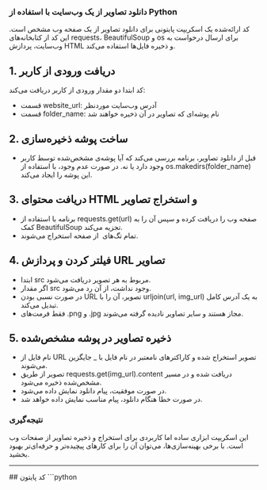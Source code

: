 ### دانلود تصاویر از یک وب‌سایت با استفاده از Python
کد ارائه‌شده یک اسکریپت پایتونی برای دانلود تصاویر از یک صفحه وب مشخص است. این کد از کتابخانه‌های requests، BeautifulSoup و os برای ارسال درخواست به وب‌سایت، پردازش HTML و ذخیره فایل‌ها استفاده می‌کند.

## 1. دریافت ورودی از کاربر
کد ابتدا دو مقدار ورودی از کاربر دریافت می‌کند:
- قسمت website_url: آدرس وب‌سایت موردنظر
- قسمت folder_name: نام پوشه‌ای که تصاویر در آن ذخیره خواهند شد
## 2.  ساخت پوشه ذخیره‌سازی
- قبل از دانلود تصاویر، برنامه بررسی می‌کند که آیا پوشه‌ی مشخص‌شده توسط کاربر وجود دارد یا نه. در صورت عدم وجود، با استفاده از os.makedirs(folder_name) این پوشه را ایجاد می‌کند.
## 3. دریافت محتوای HTML و استخراج تصاویر
- برنامه با استفاده از requests.get(url) صفحه وب را دریافت کرده و سپس آن را به کمک BeautifulSoup تجزیه می‌کند.
- تمام تگ‌های <img> از صفحه استخراج می‌شوند.
## 4. فیلتر کردن و پردازش URL تصاویر
- ابتدا src مربوط به هر تصویر دریافت می‌شود.
- اگر مقدار src وجود نداشت، از آن رد می‌شود.
- در صورت نسبی بودن URL تصویر، آن را با urljoin(url, img_url) به یک آدرس کامل تبدیل می‌کند.
- فقط فرمت‌های .png و .jpg مجاز هستند و سایر تصاویر نادیده گرفته می‌شوند.
## 5. ذخیره تصاویر در پوشه مشخص‌شده
- نام فایل از URL تصویر استخراج شده و کاراکترهای نامعتبر در نام فایل با _ جایگزین می‌شوند.
- تصویر از طریق requests.get(img_url).content دریافت شده و در مسیر مشخص‌شده ذخیره می‌شود.
- در صورت موفقیت، پیام دانلود نمایش داده می‌شود.
- در صورت خطا هنگام دانلود، پیام مناسب نمایش داده خواهد شد.
### نتیجه‌گیری
این اسکریپت ابزاری ساده اما کاربردی برای استخراج و ذخیره تصاویر از صفحات وب است. با برخی بهینه‌سازی‌ها، می‌توان آن را برای کارهای پیچیده‌تر و حرفه‌ای‌تر بهبود بخشید.
<hr>
## کد پایتون
```python

```
